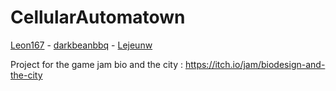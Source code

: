 # CellularAutomatown
[Leon167](https://github.com/leon196) - [darkbeanbbq](https://github.com/darkbeanbbq) - [Lejeunw](https://github.com/lejeunw)

Project for the game jam bio and the city : https://itch.io/jam/biodesign-and-the-city
